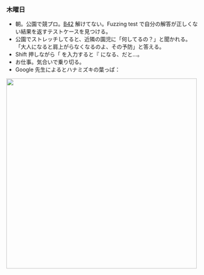 ### 木曜日

* 朝。公園で競プロ。[B42](https://atcoder.jp/contests/tessoku-book/tasks/tessoku_book_do) 解けてない。Fuzzing test で自分の解答が正しくない結果を返すテストケースを見つける。
* 公園でストレッチしてると、近隣の園児に「何してるの？」と聞かれる。「大人になると肩上がらなくなるのよ、その予防」と答える。
* Shift 押しながら「 を入力すると『 になる、だと...。
* お仕事。気合いで乗り切る。
* Google 先生によるとハナミズキの葉っぱ：

<img src="https://i.imgur.com/B4LVNUK.jpg" width="500">